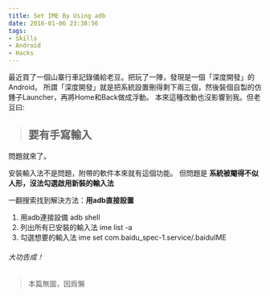 ```yaml
---
title: Set IME By Using adb
date: 2016-01-06 23:38:56
tags:
- Skills
- Android
- Hacks
---
```

最近買了一個山寨行車記錄儀給老豆。把玩了一陣，發現是一個「深度開發」的Android。
所謂「深度開發」就是把系統設置刪得剩下兩三個，然後裝個自製的仿錘子Launcher，再將Home和Back做成浮動。
本來這種改動也沒影響到我。但老豆曰: 

> ## 要有手寫輸入

問題就來了。

安裝輸入法不是問題，附帶的軟件本來就有這個功能。
但問題是 **系統被閹得不似人形，沒法勾選啟用新裝的輸入法**

一翻搜索找到解決方法：**用adb直接設置**
1. 用adb連接設備
    adb shell
2. 列出所有已安裝的輸入法
    ime list -a
3. 勾選想要的輸入法
    ime set com.baidu_spec-1.service/.baiduIME
    
###### 大功告成！

> 本篇無圖，因爲懶

